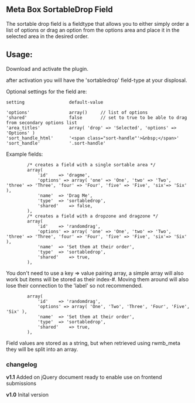 
Meta Box SortableDrop Field
---
The sortable drop field is a fieldtype that allows you to either simply order a list of options or drag an option from the options area and place it in the selected area in the desired order.

## Usage:
Download and activate the plugin.

after activation you will have the 'sortabledrop' field-type at your displosal.

Optional settings for the field are:

    setting					default-value

    'options'				array() 	// list of options
    'shared'				false		// set to true to be able to drag from secondary options list
    'area_titles'			array( 'drop' => 'Selected', 'options' => 'Options' )
    'sort_handle_html'		'<span class="sort-handle"'>&nbsp;</span>'
    'sort_handle'			'.sort-handle'

Example fields:

            /* creates a field with a single sortable area */
            array(
                'id'    => 'dragme',
                'options' => array( 'one' => 'One', 'two' => 'Two', 'three' => 'Three', 'four' => 'Four', 'five' => 'Five', 'six'=> 'Six' ),
                'name'  => 'Drag Me',
                'type'  => 'sortabledrop',
                'shared'    => false,
            ),
            /* creates a field with a dropzone and dragzone */
            array(
                'id'    => 'randomdrag',
                'options' => array( 'one' => 'One', 'two' => 'Two', 'three' => 'Three', 'four' => 'Four', 'five' => 'Five', 'six'=> 'Six' ),
                'name'  => 'Set them at their order',
                'type'  => 'sortabledrop',
                'shared'    => true,
            ),


You don't need to use a key => value pairing array, a simple array will also work but items will be stored as their index-#. Moving them around will also lose their connection to the 'label' so not recommended.

            array(
                'id'    => 'randomdrag',
                'options' => array( 'One', 'Two', 'Three', 'Four', 'Five', 'Six' ),
                'name'  => 'Set them at their order',
                'type'  => 'sortabledrop',
                'shared'    => true,
            ),

Field values are stored as a string, but when retrieved using rwmb_meta they will be split into an array.

### changelog

**v1.1** Added on jQuery document ready to enable use on frontend submissions

**v1.0** Inital version
